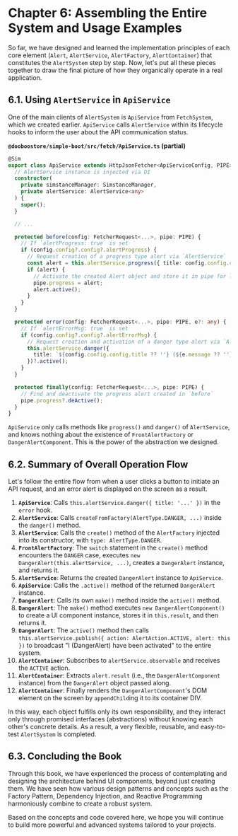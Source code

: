 # Chapter 6: Assembling the Entire System and Usage Examples

So far, we have designed and learned the implementation principles of each core element (`Alert`, `AlertService`, `AlertFactory`, `AlertContainer`) that constitutes the `AlertSystem` step by step. Now, let's put all these pieces together to draw the final picture of how they organically operate in a real application.

## 6.1. Using `AlertService` in `ApiService`

One of the main clients of `AlertSystem` is `ApiService` from `FetchSystem`, which we created earlier. `ApiService` calls `AlertService` within its lifecycle hooks to inform the user about the API communication status.

**`@dooboostore/simple-boot/src/fetch/ApiService.ts` (partial)**
```typescript
@Sim
export class ApiService extends HttpJsonFetcher<ApiServiceConfig, PIPE> {
  // AlertService instance is injected via DI
  constructor(
    private simstanceManager: SimstanceManager,
    private alertService: AlertService<any>
  ) {
    super();
  }

  // ...

  protected before(config: FetcherRequest<...>, pipe: PIPE) {
    // If `alertProgress: true` is set
    if (config.config?.config?.alertProgress) {
      // Request creation of a progress type alert via `AlertService`
      const alert = this.alertService.progress({ title: config.config.config.title });
      if (alert) {
        // Activate the created Alert object and store it in pipe for later closing
        pipe.progress = alert;
        alert.active();
      }
    }
  }

  protected error(config: FetcherRequest<...>, pipe: PIPE, e?: any) {
    // If `alertErrorMsg: true` is set
    if (config.config?.config?.alertErrorMsg) {
      // Request creation and activation of a danger type alert via `AlertService`
      this.alertService.danger({
        title: `${config.config.config.title ?? ''} (${e.message ?? ''})`
      })?.active();
    }
  }

  protected finally(config: FetcherRequest<...>, pipe: PIPE) {
    // Find and deactivate the progress alert created in `before`
    pipe.progress?.deActive();
  }
}
```
`ApiService` only calls methods like `progress()` and `danger()` of `AlertService`, and knows nothing about the existence of `FrontAlertFactory` or `DangerAlertComponent`. This is the power of the abstraction we designed.

## 6.2. Summary of Overall Operation Flow

Let's follow the entire flow from when a user clicks a button to initiate an API request, and an error alert is displayed on the screen as a result.

1.  **`ApiService`**: Calls `this.alertService.danger({ title: '...' })` in the `error` hook.
2.  **`AlertService`**: Calls `createFromFactory(AlertType.DANGER, ...)` inside the `danger()` method.
3.  **`AlertService`**: Calls the `create()` method of the `AlertFactory` injected into its constructor, with `type: AlertType.DANGER`.
4.  **`FrontAlertFactory`**: The `switch` statement in the `create()` method encounters the `DANGER` case, executes `new DangerAlert(this.alertService, ...)`, creates a `DangerAlert` instance, and returns it.
5.  **`AlertService`**: Returns the created `DangerAlert` instance to `ApiService`.
6.  **`ApiService`**: Calls the `.active()` method of the returned `DangerAlert` instance.
7.  **`DangerAlert`**: Calls its own `make()` method inside the `active()` method.
8.  **`DangerAlert`**: The `make()` method executes `new DangerAlertComponent()` to create a UI component instance, stores it in `this.result`, and then returns it.
9.  **`DangerAlert`**: The `active()` method then calls `this.alertService.publish({ action: AlertAction.ACTIVE, alert: this })` to broadcast "I (DangerAlert) have been activated" to the entire system.
10. **`AlertContainer`**: Subscribes to `alertService.observable` and receives the `ACTIVE` action.
11. **`AlertContainer`**: Extracts `alert.result` (i.e., the `DangerAlertComponent` instance) from the `DangerAlert` object passed along.
12. **`AlertContainer`**: Finally renders the `DangerAlertComponent`'s DOM element on the screen by `appendChild`ing it to its container DIV.

In this way, each object fulfills only its own responsibility, and they interact only through promised interfaces (abstractions) without knowing each other's concrete details. As a result, a very flexible, reusable, and easy-to-test `AlertSystem` is completed.

## 6.3. Concluding the Book

Through this book, we have experienced the process of contemplating and designing the architecture behind UI components, beyond just creating them. We have seen how various design patterns and concepts such as the Factory Pattern, Dependency Injection, and Reactive Programming harmoniously combine to create a robust system.

Based on the concepts and code covered here, we hope you will continue to build more powerful and advanced systems tailored to your projects.
